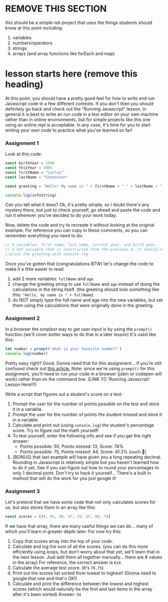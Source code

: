 # REMOVE THIS SECTION
this should be a simple-ish project that uses the things students should know at this point including:
1. variables
2. numbers/operators
3. strings
4. arrays (and array functions like forEach and map)

# lesson starts here (remove this heading)
At this point, you should have a pretty good feel for how to write and run Javascript code in a few different contexts.  If you don't then you should definitely go back and check out the "Running Javascript" lesson. In general it is best to write an run code in a text editor on your own machine rather than in online environments, but for simple projects like this one using an online repl is acceptable.  In any case, it's time for you to start writing your own code to practice what you've learned so far!

### Assignment 1
Look at this code:
```javascript
const birthYear = 1948
const thisYear = 1965
const firstName = "Carlos"
const lastName = "Stevenson"

const greeting = "Hello! My name is " + firstName + " " + lastName + " and I am " + (thisYear - birthYear) + " years old."

console.log(infoString)
```
Can you tell what it does? Ok, it's pretty simple, so I doubt there's any mystery there, but just to check yourself, go ahead and paste the code and run it wherever you've decided to do your work today.

Now, delete the code and try to recreate it without looking at the original example.  For reference you can copy in these comments, so you can remember everything you need to do:

```javascript
// 4 variables: first name, last name, current year, and birth year.
// a 5th variable that is constructed from the previous 4, it should contain a greeting with the person's full name and their age.
//print the greeting with console.log
```
Once you've gotten that (congratulations BTW) let's change the code to make it a little easier to read:
1. add 2 more variables: `fullName` and `age`
2. change the greeting string to use `fullName` and `age` instead of doing the calculations in the string itself. (the greeting should look _something_ like this: `"Hello, my name is " + fullName`)
3. do NOT simply type the full name and age into the new variables, but set them using the calculations that were originally done in the greeting.

### Assignment 2
In a browser the _simplest_ way to get user input is by using the `prompt()` function.(we'll cover _better_ ways to do that in a later lesson) It's used like this:
```javascript
let number = prompt('what is your favorite number?')
console.log(number)
```
Pretty easy right? Good. Gonna need that for this assignment... if you're still confused check out [this article.](http://javascript.info/alert-prompt-confirm) Note: since we're using `prompt()` for this assignment, you'll need to run your code in a browser (jsbin or codepen will work) rather than on the command line. (LINK TO 'Running Javascript' Lesson Here!!!)

Write a script that figures out a student's score on a test:
1. Prompt the user for the number of points possible on the test and store it in a variable.
2. Prompt the user for the number of points the student missed and store it in a variable.
3. Calculate and print out (using `console.log`) the student's percentage score.  Try to figure out the math yourself!
4. To test yourself, enter the following info and see if you get the right answer: 
    - Points possible: 50, Points missed: 13, Score: 74%
    - Points possible: 75, Points missed: 44, Score: 41.3% (ouch 😬)
5. (BONUS) that last example will have given you a long repeating decimal.  Rounding in Javascript is relatively simple but you haven't learned how to do it yet.  See if you can figure out how to round your percentages to only 1 decimal point. Don't try to hack it yourself... There's a built in method that will do the work for you just google it!

### Assignment 3
Let's pretend that we have some code that not only calculates scores for us, but also stores them in an array like this:
```javascript
const scores = [44, 65, 98, 97, 78, 55, 98, 79]
```
If we have that array, there are many useful things we can do... many of which you'll learn in greater depth later.  For now try this:
1. Copy that scores array into the top of your code.
2. Calculate and log the sum of all the scores. (you can do this more efficiently using loops, but don't worry about that yet, we'll learn that in the next lesson.  Just add them all together manually... there are 8 values in the array)  For reference, the correct answer is `614`.
3. Calculate the average test score. (it's `76.75`)
4. Print out the scores list sorted from lowest to highest! (Gonna need to google that one and that's OK!)
5. Calculate and print the difference between the lowest and highest scores (which would naturally be the first and last items in the array after it's been sorted) Answer: `54`

